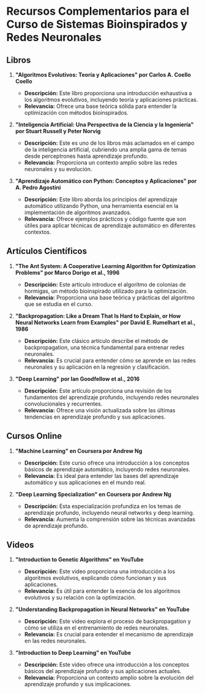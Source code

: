 # Recursos Complementarios para el Curso de Sistemas Bioinspirados y Redes Neuronales

## Libros

1. **"Algoritmos Evolutivos: Teoría y Aplicaciones" por Carlos A. Coello Coello**
   - **Descripción:** Este libro proporciona una introducción exhaustiva a los algoritmos evolutivos, incluyendo teoría y aplicaciones prácticas.
   - **Relevancia:** Ofrece una base teórica sólida para entender la optimización con métodos bioinspirados.

2. **"Inteligencia Artificial: Una Perspectiva de la Ciencia y la Ingeniería" por Stuart Russell y Peter Norvig**
   - **Descripción:** Este es uno de los libros más aclamados en el campo de la inteligencia artificial, cubriendo una amplia gama de temas desde perceptrones hasta aprendizaje profundo.
   - **Relevancia:** Proporciona un contexto amplio sobre las redes neuronales y su evolución.

3. **"Aprendizaje Automático con Python: Conceptos y Aplicaciones" por A. Pedro Agostini**
   - **Descripción:** Este libro aborda los principios del aprendizaje automático utilizando Python, una herramienta esencial en la implementación de algoritmos avanzados.
   - **Relevancia:** Ofrece ejemplos prácticos y código fuente que son útiles para aplicar técnicas de aprendizaje automático en diferentes contextos.

## Artículos Científicos

1. **"The Ant System: A Cooperative Learning Algorithm for Optimization Problems" por Marco Dorigo et al., 1996**
   - **Descripción:** Este artículo introduce el algoritmo de colonias de hormigas, un método bioinspirado utilizado para la optimización.
   - **Relevancia:** Proporciona una base teórica y prácticas del algoritmo que se estudia en el curso.

2. **"Backpropagation: Like a Dream That Is Hard to Explain, or How Neural Networks Learn from Examples" por David E. Rumelhart et al., 1986**
   - **Descripción:** Este clásico artículo describe el método de backpropagation, una técnica fundamental para entrenar redes neuronales.
   - **Relevancia:** Es crucial para entender cómo se aprende en las redes neuronales y su aplicación en la regresión y clasificación.

3. **"Deep Learning" por Ian Goodfellow et al., 2016**
   - **Descripción:** Este artículo proporciona una revisión de los fundamentos del aprendizaje profundo, incluyendo redes neuronales convolucionales y recurrentes.
   - **Relevancia:** Ofrece una visión actualizada sobre las últimas tendencias en aprendizaje profundo y sus aplicaciones.

## Cursos Online

1. **"Machine Learning" en Coursera por Andrew Ng**
   - **Descripción:** Este curso ofrece una introducción a los conceptos básicos de aprendizaje automático, incluyendo redes neuronales.
   - **Relevancia:** Es ideal para entender las bases del aprendizaje automático y sus aplicaciones en el mundo real.

2. **"Deep Learning Specialization" en Coursera por Andrew Ng**
   - **Descripción:** Esta especialización profundiza en los temas de aprendizaje profundo, incluyendo neural networks y deep learning.
   - **Relevancia:** Aumenta la comprensión sobre las técnicas avanzadas de aprendizaje profundo.

## Videos

1. **"Introduction to Genetic Algorithms" en YouTube**
   - **Descripción:** Este video proporciona una introducción a los algoritmos evolutivos, explicando cómo funcionan y sus aplicaciones.
   - **Relevancia:** Es útil para entender la esencia de los algoritmos evolutivos y su relación con la optimización.

2. **"Understanding Backpropagation in Neural Networks" en YouTube**
   - **Descripción:** Este video explora el proceso de backpropagation y cómo se utiliza en el entrenamiento de redes neuronales.
   - **Relevancia:** Es crucial para entender el mecanismo de aprendizaje en las redes neuronales.

3. **"Introduction to Deep Learning" en YouTube**
   - **Descripción:** Este video ofrece una introducción a los conceptos básicos del aprendizaje profundo y sus aplicaciones actuales.
   - **Relevancia:** Proporciona un contexto amplio sobre la evolución del aprendizaje profundo y sus implicaciones.